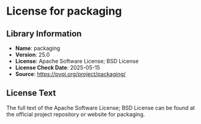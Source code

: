 # License for packaging

## Library Information
- **Name**: packaging
- **Version**: 25.0
- **License**: Apache Software License; BSD License
- **License Check Date**: 2025-05-15
- **Source**: https://pypi.org/project/packaging/

## License Text
The full text of the Apache Software License; BSD License can be found at the official project repository or website for packaging.
